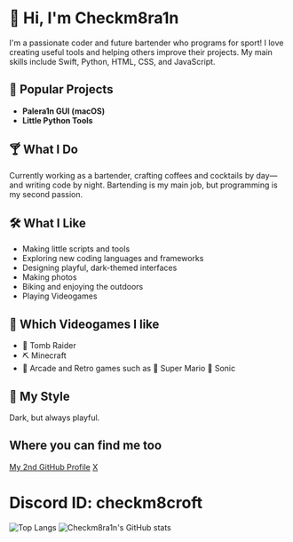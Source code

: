 # 👋 Hi, I'm Checkm8ra1n

I'm a passionate coder and future bartender who programs for sport! I love creating useful tools and helping others improve their projects. My main skills include Swift, Python, HTML, CSS, and JavaScript.

## 🚀 Popular Projects
- **Palera1n GUI (macOS)**
- **Little Python Tools**

## 🍸 What I Do
Currently working as a bartender, crafting coffees and cocktails by day—and writing code by night. Bartending is my main job, but programming is my second passion.

## 🛠️ What I Like
- Making little scripts and tools
- Exploring new coding languages and frameworks
- Designing playful, dark-themed interfaces
- Making photos
- Biking and enjoying the outdoors
- Playing Videogames

## 🔫 Which Videogames I like
- 🔫 Tomb Raider
- ⛏️ Minecraft
- 👾 Arcade and Retro games such as 🍄 Super Mario 🌻 Sonic 

## 🎨 My Style
Dark, but always playful.

## Where you can find me too
[My 2nd GitHub Profile](https://github.com/Checkm8Croft)
[X](https://x.com/checkm8ra1n)
# Discord ID: checkm8croft


![Top Langs](https://github-readme-stats.vercel.app/api/top-langs/?username=Checkm8ra1n&layout=compact&theme=dark)
![Checkm8ra1n's GitHub stats](https://github-readme-stats.vercel.app/api?username=Checkm8ra1n&show_icons=true)
